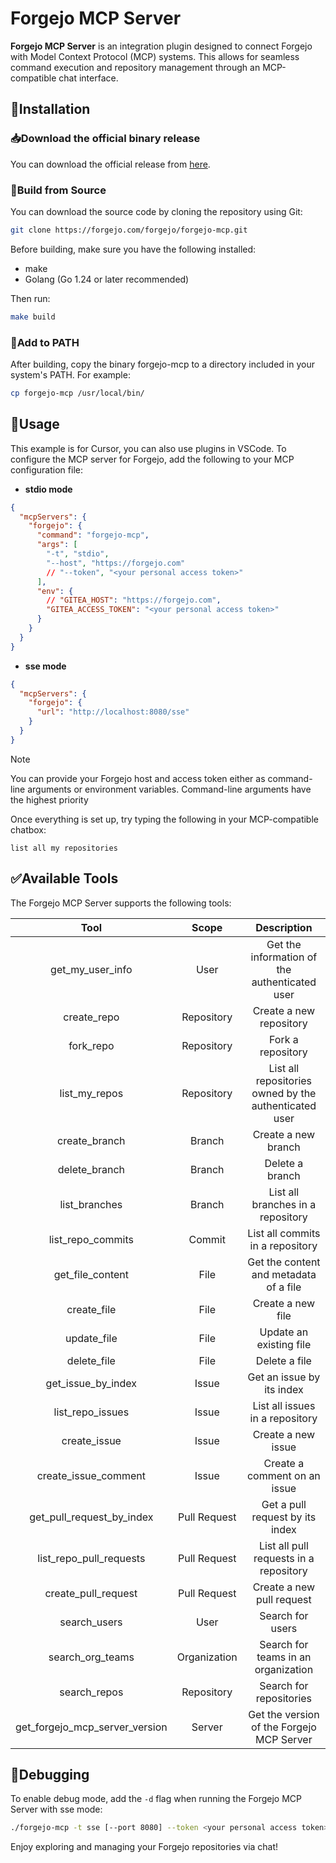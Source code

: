 # Forgejo MCP Server

**Forgejo MCP Server** is an integration plugin designed to connect Forgejo with Model Context Protocol (MCP) systems. This allows for seamless command execution and repository management through an MCP-compatible chat interface.

## 🚧Installation

### 📥Download the official binary release

You can download the official release from [here](https://forgejo.com/forgejo/forgejo-mcp/releases).

### 🔧Build from Source

You can download the source code by cloning the repository using Git:

```bash
git clone https://forgejo.com/forgejo/forgejo-mcp.git
```

Before building, make sure you have the following installed:

- make
- Golang (Go 1.24 or later recommended)

Then run:

```bash
make build
```

### 📁Add to PATH

After building, copy the binary forgejo-mcp to a directory included in your system's PATH. For example:

```bash
cp forgejo-mcp /usr/local/bin/
```

## 🚀Usage

This example is for Cursor, you can also use plugins in VSCode.
To configure the MCP server for Forgejo, add the following to your MCP configuration file:

- **stdio mode**

```json
{
  "mcpServers": {
    "forgejo": {
      "command": "forgejo-mcp",
      "args": [
        "-t", "stdio",
        "--host", "https://forgejo.com"
        // "--token", "<your personal access token>"
      ],
      "env": {
        // "GITEA_HOST": "https://forgejo.com",
        "GITEA_ACCESS_TOKEN": "<your personal access token>"
      }
    }
  }
}
```

- **sse mode**

```json
{
  "mcpServers": {
    "forgejo": {
      "url": "http://localhost:8080/sse"
    }
  }
}
```

> [!NOTE]
> You can provide your Forgejo host and access token either as command-line arguments or environment variables.
> Command-line arguments have the highest priority

Once everything is set up, try typing the following in your MCP-compatible chatbox:

```text
list all my repositories
```

## ✅Available Tools

The Forgejo MCP Server supports the following tools:

|  Tool  |  Scope  | Description  |
|:------:|:-------:|:------------:|
|get_my_user_info|User|Get the information of the authenticated user|
|create_repo|Repository|Create a new repository|
|fork_repo|Repository|Fork a repository|
|list_my_repos|Repository|List all repositories owned by the authenticated user|
|create_branch|Branch|Create a new branch|
|delete_branch|Branch|Delete a branch|
|list_branches|Branch|List all branches in a repository|
|list_repo_commits|Commit|List all commits in a repository|
|get_file_content|File|Get the content and metadata of a file|
|create_file|File|Create a new file|
|update_file|File|Update an existing file|
|delete_file|File|Delete a file|
|get_issue_by_index|Issue|Get an issue by its index|
|list_repo_issues|Issue|List all issues in a repository|
|create_issue|Issue|Create a new issue|
|create_issue_comment|Issue|Create a comment on an issue|
|get_pull_request_by_index|Pull Request|Get a pull request by its index|
|list_repo_pull_requests|Pull Request|List all pull requests in a repository|
|create_pull_request|Pull Request|Create a new pull request|
|search_users|User|Search for users|
|search_org_teams|Organization|Search for teams in an organization|
|search_repos|Repository|Search for repositories|
|get_forgejo_mcp_server_version|Server|Get the version of the Forgejo MCP Server|

## 🐛Debugging

To enable debug mode, add the `-d` flag when running the Forgejo MCP Server with sse mode:

```sh
./forgejo-mcp -t sse [--port 8080] --token <your personal access token> -d
```

Enjoy exploring and managing your Forgejo repositories via chat!

